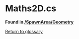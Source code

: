 # Maths2D.cs
**Found in [/SpawnArea/Geometry](../BALLISTIC/Assets/Scripts/SpawnArea/Geometry/Maths2D.cs)**

[Return to glossary](glossary.md)

